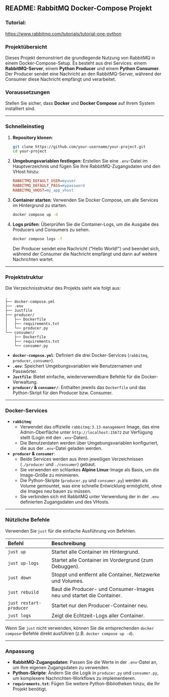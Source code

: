 ## README: RabbitMQ Docker-Compose Projekt

### Tutorial:
https://www.rabbitmq.com/tutorials/tutorial-one-python

### Projektübersicht

Dieses Projekt demonstriert die grundlegende Nutzung von RabbitMQ in einem Docker-Compose-Setup. Es besteht aus drei Services: einem **RabbitMQ-Server**, einem **Python Producer** und einem **Python Consumer**. Der Producer sendet eine Nachricht an den RabbitMQ-Server, während der Consumer diese Nachricht empfängt und verarbeitet.

### Voraussetzungen

Stellen Sie sicher, dass **Docker** und **Docker Compose** auf Ihrem System installiert sind.

-----

### Schnelleinstieg

1.  **Repository klonen**:
    ```bash
    git clone https://github.com/your-username/your-project.git
    cd your-project
    ```
2.  **Umgebungsvariablen festlegen**: Erstellen Sie eine `.env`-Datei im Hauptverzeichnis und fügen Sie Ihre RabbitMQ-Zugangsdaten und den VHost hinzu:
    ```ini
    RABBITMQ_DEFAULT_USER=myuser
    RABBITMQ_DEFAULT_PASS=mypassword
    RABBITMQ_VHOST=my_app_vhost
    ```
3.  **Container starten**: Verwenden Sie Docker Compose, um alle Services im Hintergrund zu starten.
    ```bash
    docker compose up -d
    ```
4.  **Logs prüfen**: Überprüfen Sie die Container-Logs, um die Ausgabe des Producers und Consumers zu sehen.
    ```bash
    docker compose logs -f
    ```
    Der Producer sendet eine Nachricht ("Hello World\!") und beendet sich, während der Consumer die Nachricht empfängt und dann auf weitere Nachrichten wartet.

-----

### Projektstruktur

Die Verzeichnisstruktur des Projekts sieht wie folgt aus:

```
.
├── docker-compose.yml
├── .env
├── Justfile
├── producer/
│   ├── Dockerfile
│   ├── requirements.txt
│   └── producer.py
└── consumer/
    ├── Dockerfile
    ├── requirements.txt
    └── consumer.py
```

  - **`docker-compose.yml`**: Definiert die drei Docker-Services (`rabbitmq`, `producer`, `consumer`).
  - **`.env`**: Speichert Umgebungsvariablen wie Benutzernamen und Passwörter.
  - **`Justfile`**: Bietet einfache, wiederverwendbare Befehle für die Docker-Verwaltung.
  - **`producer/` & `consumer/`**: Enthalten jeweils das `Dockerfile` und das Python-Skript für den Producer bzw. Consumer.

-----

### Docker-Services

  - **`rabbitmq`**:
      - Verwendet das offizielle `rabbitmq:3.13-management` Image, das eine Admin-Oberfläche unter `http://localhost:15672` zur Verfügung stellt (Login mit den `.env`-Daten).
      - Die Benutzerdaten werden über Umgebungsvariablen konfiguriert, die aus der `.env`-Datei geladen werden.
  - **`producer` & `consumer`**:
      - Beide Services werden aus ihren jeweiligen Verzeichnissen (`./producer` und `./consumer`) gebaut.
      - Sie verwenden ein schlankes **Alpine Linux**-Image als Basis, um die Image-Größe zu minimieren.
      - Die Python-Skripte (`producer.py` und `consumer.py`) werden als Volume gemountet, was eine schnelle Entwicklung ermöglicht, ohne die Images neu bauen zu müssen.
      - Sie verbinden sich mit RabbitMQ unter Verwendung der in der `.env` definierten Zugangsdaten und des VHosts.

-----

### Nützliche Befehle

Verwenden Sie `just` für die einfache Ausführung von Befehlen.

| Befehl | Beschreibung |
| :--- | :--- |
| `just up` | Startet alle Container im Hintergrund. |
| `just up-logs` | Startet alle Container im Vordergrund (zum Debuggen). |
| `just down` | Stoppt und entfernt alle Container, Netzwerke und Volumes. |
| `just rebuild` | Baut die Producer- und Consumer-Images neu und startet die Container. |
| `just restart-producer` | Startet nur den Producer-Container neu. |
| `just logs` | Zeigt die Echtzeit-Logs aller Container. |

Wenn Sie `just` nicht verwenden, können Sie die entsprechenden `docker compose`-Befehle direkt ausführen (z.B. `docker compose up -d`).

-----

### Anpassung

  - **RabbitMQ-Zugangsdaten**: Passen Sie die Werte in der `.env`-Datei an, um Ihre eigenen Zugangsdaten zu verwenden.
  - **Python-Skripte**: Ändern Sie die Logik in `producer.py` und `consumer.py`, um komplexere Nachrichten-Workflows zu implementieren.
  - **`requirements.txt`**: Fügen Sie weitere Python-Bibliotheken hinzu, die Ihr Projekt benötigt.